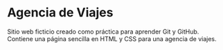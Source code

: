 # Agencia de Viajes

Sitio web ficticio creado como práctica para aprender Git y GitHub. Contiene una página sencilla en HTML y CSS para una agencia de viajes.
